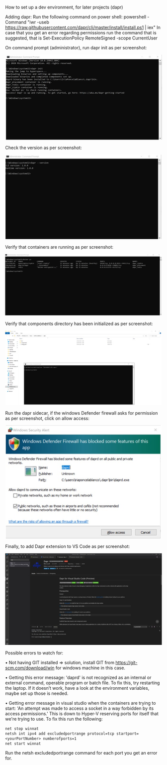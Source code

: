 How to set up a dev environment, for later projects (dapr)

Adding dapr:
Run the following command on power shell:
powershell -Command "iwr -useb https://raw.githubusercontent.com/dapr/cli/master/install/install.ps1 | iex"
In case that you get an error regarding permissions run the command that is suggested, that is
Set-ExecutionPolicy RemoteSigned -scope CurrentUser

On command prompt (administrator), run dapr init as per screenshot:

![](./pics/DaprInit.jpg)

Check the version as per screenshot: 

![](./pics/DaprVersion.jpg)

Verify that containers are running as per screenshot:

![](./pics/DaprContainers.jpg)

Verify that components directory has been initialized as per screenshot:

![](./pics/DaprComponents.jpg)

Run the dapr sidecar, if the windows Defender firewall asks for permission as per screenshot, click on allow access:

![](./pics/DaprPermissions.jpg)

Finally, to add Dapr extension to VS Code as per screenshot:

![](./pics/DaprVSCode.jpg)

Possible errors to watch for: 

•	Not having GIT installed => solution, install GIT from https://git-scm.com/download/win for windows machine in this case.

•	Getting this error message: 'daprd' is not recognized as an internal or external command, operable program or batch file. To fix this, try restarting the laptop. If it doesn’t work, have a look at the environment variables, maybe set up those is needed.

•	Getting error message in visual studio when the containers are trying to start: 'An attempt was made to access a socket in a way forbidden by its access permissions.' This is down to Hyper-V reserving ports for itself that we're trying to use. To fix this run the following:
```
net stop winnat
netsh int ipv4 add excludedportrange protocol=tcp startport=<yourPortNumber> numberofports=1
net start winnat
```
Run the netsh excludedportrange command for each port you get an error for.
